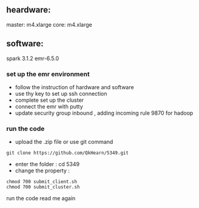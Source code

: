 ## heardware:
master: m4.xlarge
core: m4.xlarge
## software:
spark 3.1.2
emr-6.5.0


### set up the emr environment 
* follow the instruction of hardware and software
* use thy key to set up ssh connection
* complete set up the cluster
* connect the emr with putty 
* update security group inbound , adding incoming rule 9870 for hadoop
### run the code
+ upload the .zip file or use git command
```
git clone https://github.com/QkHearn/5349.git
```

+ enter the folder : cd 5349
+ change the property : 
```
chmod 700 submit_client.sh
chmod 700 submit_cluster.sh
```
run the code
read me again 